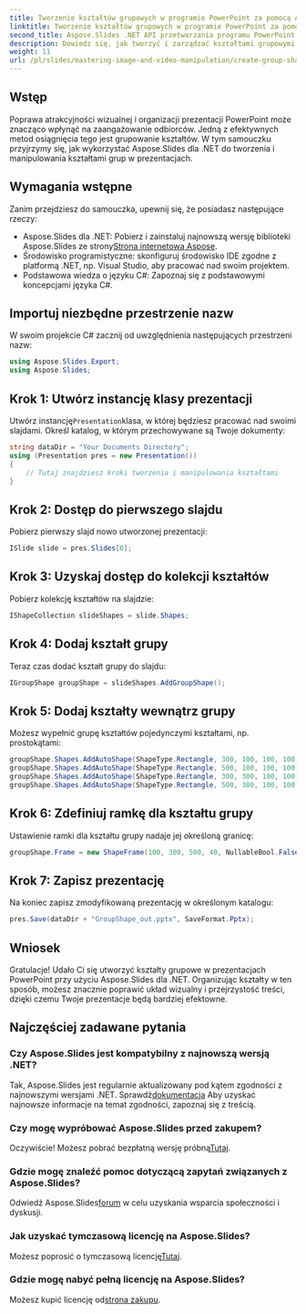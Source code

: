 ```yaml
---
title: Tworzenie kształtów grupowych w programie PowerPoint za pomocą Aspose.Slides dla platformy .NET
linktitle: Tworzenie kształtów grupowych w programie PowerPoint za pomocą Aspose.Slides dla platformy .NET
second_title: Aspose.Slides .NET API przetwarzania programu PowerPoint
description: Dowiedz się, jak tworzyć i zarządzać kształtami grupowymi za pomocą Aspose.Slides dla .NET. Ten kompleksowy przewodnik zawiera jasne instrukcje krok po kroku.
weight: 11
url: /pl/slides/mastering-image-and-video-manipulation/create-group-shapes/
---
```

## Wstęp

Poprawa atrakcyjności wizualnej i organizacji prezentacji PowerPoint może znacząco wpłynąć na zaangażowanie odbiorców. Jedną z efektywnych metod osiągnięcia tego jest grupowanie kształtów. W tym samouczku przyjrzymy się, jak wykorzystać Aspose.Slides dla .NET do tworzenia i manipulowania kształtami grup w prezentacjach.

## Wymagania wstępne

Zanim przejdziesz do samouczka, upewnij się, że posiadasz następujące rzeczy:

-  Aspose.Slides dla .NET: Pobierz i zainstaluj najnowszą wersję biblioteki Aspose.Slides ze strony[Strona internetowa Aspose](https://releases.aspose.com/slides/net/).
- Środowisko programistyczne: skonfiguruj środowisko IDE zgodne z platformą .NET, np. Visual Studio, aby pracować nad swoim projektem.
- Podstawowa wiedza o języku C#: Zapoznaj się z podstawowymi koncepcjami języka C#.


## Importuj niezbędne przestrzenie nazw

W swoim projekcie C# zacznij od uwzględnienia następujących przestrzeni nazw:

```csharp
using Aspose.Slides.Export;
using Aspose.Slides;
```

## Krok 1: Utwórz instancję klasy prezentacji

 Utwórz instancję`Presentation`klasa, w której będziesz pracować nad swoimi slajdami. Określ katalog, w którym przechowywane są Twoje dokumenty:

```csharp
string dataDir = "Your Documents Directory";
using (Presentation pres = new Presentation())
{
    // Tutaj znajdziesz kroki tworzenia i manipulowania kształtami
}
```

## Krok 2: Dostęp do pierwszego slajdu

Pobierz pierwszy slajd nowo utworzonej prezentacji:

```csharp
ISlide slide = pres.Slides[0];
```

## Krok 3: Uzyskaj dostęp do kolekcji kształtów

Pobierz kolekcję kształtów na slajdzie:

```csharp
IShapeCollection slideShapes = slide.Shapes;
```

## Krok 4: Dodaj kształt grupy

Teraz czas dodać kształt grupy do slajdu:

```csharp
IGroupShape groupShape = slideShapes.AddGroupShape();
```

## Krok 5: Dodaj kształty wewnątrz grupy

Możesz wypełnić grupę kształtów pojedynczymi kształtami, np. prostokątami:

```csharp
groupShape.Shapes.AddAutoShape(ShapeType.Rectangle, 300, 100, 100, 100); // Kształt 1
groupShape.Shapes.AddAutoShape(ShapeType.Rectangle, 500, 100, 100, 100); // Kształt 2
groupShape.Shapes.AddAutoShape(ShapeType.Rectangle, 300, 300, 100, 100); // Kształt 3
groupShape.Shapes.AddAutoShape(ShapeType.Rectangle, 500, 300, 100, 100); // Kształt 4
```

## Krok 6: Zdefiniuj ramkę dla kształtu grupy

Ustawienie ramki dla kształtu grupy nadaje jej określoną granicę:

```csharp
groupShape.Frame = new ShapeFrame(100, 300, 500, 40, NullableBool.False, NullableBool.False, 0);
```

## Krok 7: Zapisz prezentację

Na koniec zapisz zmodyfikowaną prezentację w określonym katalogu:

```csharp
pres.Save(dataDir + "GroupShape_out.pptx", SaveFormat.Pptx);
```

## Wniosek

Gratulacje! Udało Ci się utworzyć kształty grupowe w prezentacjach PowerPoint przy użyciu Aspose.Slides dla .NET. Organizując kształty w ten sposób, możesz znacznie poprawić układ wizualny i przejrzystość treści, dzięki czemu Twoje prezentacje będą bardziej efektowne.

## Najczęściej zadawane pytania

### Czy Aspose.Slides jest kompatybilny z najnowszą wersją .NET?

 Tak, Aspose.Slides jest regularnie aktualizowany pod kątem zgodności z najnowszymi wersjami .NET. Sprawdź[dokumentacja](https://reference.aspose.com/slides/net/) Aby uzyskać najnowsze informacje na temat zgodności, zapoznaj się z treścią.

### Czy mogę wypróbować Aspose.Slides przed zakupem?

 Oczywiście! Możesz pobrać bezpłatną wersję próbną[Tutaj](https://releases.aspose.com/).

### Gdzie mogę znaleźć pomoc dotyczącą zapytań związanych z Aspose.Slides?

 Odwiedź Aspose.Slides[forum](https://forum.aspose.com/c/slides/11) w celu uzyskania wsparcia społeczności i dyskusji.

### Jak uzyskać tymczasową licencję na Aspose.Slides?

 Możesz poprosić o tymczasową licencję[Tutaj](https://purchase.aspose.com/temporary-license/).

### Gdzie mogę nabyć pełną licencję na Aspose.Slides?

 Możesz kupić licencję od[strona zakupu](https://purchase.aspose.com/buy).